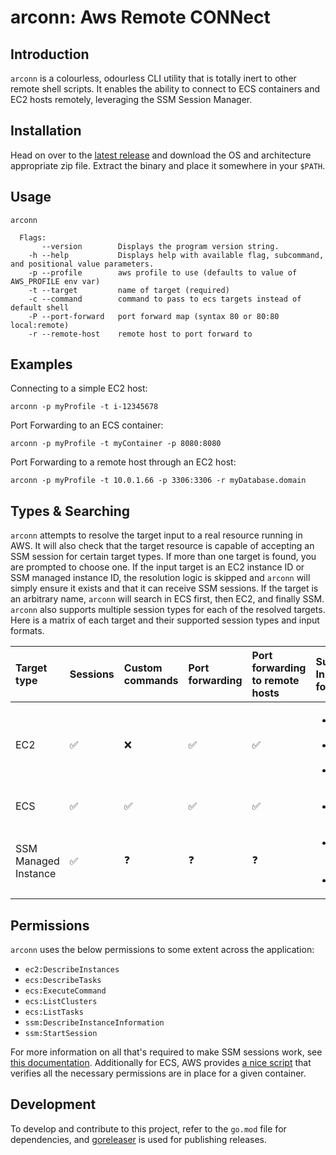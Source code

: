 arconn: Aws Remote CONNect
===

## Introduction
`arconn` is a colourless, odourless CLI utility that is totally inert to other remote shell scripts. It enables the ability to connect to ECS containers and EC2 hosts remotely, leveraging the SSM Session Manager.

## Installation
Head on over to the [latest release](https://github.com/RueLaLa/arconn/releases/latest) and download the OS and architecture appropriate zip file. Extract the binary and place it somewhere in your `$PATH`.

## Usage
```
arconn

  Flags:
       --version        Displays the program version string.
    -h --help           Displays help with available flag, subcommand, and positional value parameters.
    -p --profile        aws profile to use (defaults to value of AWS_PROFILE env var)
    -t --target         name of target (required)
    -c --command        command to pass to ecs targets instead of default shell
    -P --port-forward   port forward map (syntax 80 or 80:80 local:remote)
    -r --remote-host    remote host to port forward to
```

## Examples
Connecting to a simple EC2 host:
```
arconn -p myProfile -t i-12345678
```

Port Forwarding to an ECS container:
```
arconn -p myProfile -t myContainer -p 8080:8080
```

Port Forwarding to a remote host through an EC2 host:
```
arconn -p myProfile -t 10.0.1.66 -p 3306:3306 -r myDatabase.domain
```

## Types & Searching
`arconn` attempts to resolve the target input to a real resource running in AWS. It will also check that the target resource is capable of accepting an SSM session for certain target types. If more than one target is found, you are prompted to choose one. If the input target is an EC2 instance ID or SSM managed instance ID, the resolution logic is skipped and `arconn` will simply ensure it exists and that it can receive SSM sessions. If the target is an arbitrary name, `arconn` will search in ECS first, then EC2, and finally SSM. `arconn` also supports multiple session types for each of the resolved targets. Here is a matrix of each target and their supported session types and input formats.

Target type | Sessions | Custom commands | Port forwarding | Port forwarding to remote hosts | Supported Input formats
:---------- | :------- | :-------------- | :-------------- | :------------------------------ | :----------------------
EC2 | :white_check_mark: | :x: | :white_check_mark: | :white_check_mark: | <ul><li>Instance ID</li><li>IP Address</li><li>Name</li></ul>
ECS | :white_check_mark: | :white_check_mark: | :white_check_mark: | :white_check_mark: | <ul><li>Name</li></ul>
SSM Managed Instance | :white_check_mark: | :question: | :question: | :question: | <ul><li>Managed Instance Id</li><li>Name</li></ul>

## Permissions
`arconn` uses the below permissions to some extent across the application:
- `ec2:DescribeInstances`
- `ecs:DescribeTasks`
- `ecs:ExecuteCommand`
- `ecs:ListClusters`
- `ecs:ListTasks`
- `ssm:DescribeInstanceInformation`
- `ssm:StartSession`

For more information on all that's required to make SSM sessions work, see [this documentation](https://docs.aws.amazon.com/systems-manager/latest/userguide/session-manager-getting-started.html). Additionally for ECS, AWS provides [a nice script](https://github.com/aws-containers/amazon-ecs-exec-checker) that verifies all the necessary permissions are in place for a given container.

## Development
To develop and contribute to this project, refer to the `go.mod` file for dependencies, and [goreleaser](https://goreleaser.com/) is used for publishing releases.
